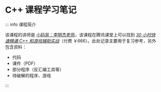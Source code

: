 # C++ 课程学习笔记

::: info 课程简介

该课程的讲师是 [小码哥：李明杰老师](https://ke.qq.com/teacher/199109106)，该课程在腾讯课堂上可以找到 [*30 小时快速精通 C++ 和游戏辅助实战*](https://ke.qq.com/course/336509)（付费 ￥666）。此处记录主要用于复习参考，另外包含资料：

- 代码
- 课件（PDF）
- 部分程序（反汇编工具等）
- 待破解的程序、游戏

:::

<AutoCatalog />
